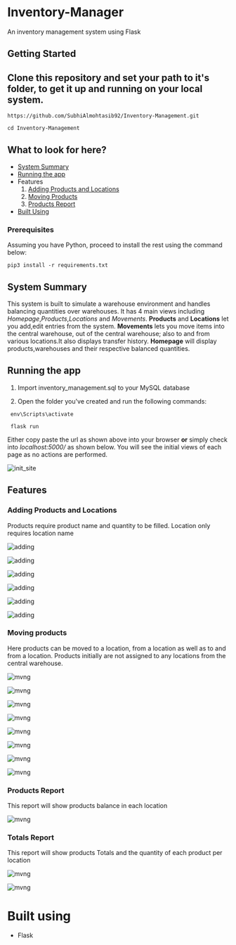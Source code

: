 # Inventory-Manager
An inventory management system using Flask

## Getting Started


## Clone this repository and set your path to it's folder, to get it up and running on your local system.

```
https://github.com/SubhiAlmohtasib92/Inventory-Management.git

cd Inventory-Management
```
## What to look for here?
- [System Summary](#system-summary)
- [Running the app](#running-the-app)
- Features
  1. [Adding Products and Locations](#adding-products-and-locations)
  2. [Moving Products](#moving-products)
  3. [Products Report](#Products-Report)
- [Built Using](#built-using)
### Prerequisites

Assuming you have Python, proceed to install the rest using the command below:

```
pip3 install -r requirements.txt
```
## System Summary

This system is built to simulate a warehouse environment and handles balancing quantities over warehouses. It has 4 main views including *Homepage*,*Products*,*Locations* and *Movements*. **Products** and **Locations** let you add,edit entries from the system. **Movements** lets you move items into the central warehouse, out of the central warehouse; also to and from various locations.It also displays transfer history. **Homepage** will display products,warehouses and their respective balanced quantities.


## Running the app
1) Import inventory_management.sql to your MySQL database

2) Open the folder you've created and run the following commands:

```
 env\Scripts\activate
 
 flask run 
``` 

Either copy paste the url as shown above into your browser **or** simply check into *localhost:5000/* as shown below. You will see the initial views of each page as no actions are performed.

![init_site](https://github.com/SubhiAlmohtasib92/Inventory-Management/blob/master/images/initialview.png?raw=true)

## Features

### Adding Products and Locations
Products require product name and quantity to be filled. Location only requires location name


![adding](https://github.com/SubhiAlmohtasib92/Inventory-Management/blob/master/images/addingNewProduct.png?raw=true)

![adding](https://github.com/SubhiAlmohtasib92/Inventory-Management/blob/master/images/Producthasbeenadded.png)

![adding](https://github.com/SubhiAlmohtasib92/Inventory-Management/blob/master/images/ProductsList.png?raw=true)

![adding](https://github.com/SubhiAlmohtasib92/Inventory-Management/blob/master/images/addingnewlocation.png?raw=true)

![adding](https://github.com/SubhiAlmohtasib92/Inventory-Management/blob/master/images/locationhasbeenadded.png?raw=true)

![adding](https://github.com/SubhiAlmohtasib92/Inventory-Management/blob/master/images/locationsList.png?raw=true)



### Moving products
Here products can be moved to a location, from a location as well as to and from a location. Products initially are not assigned to any locations from the central warehouse.

![mvng](https://github.com/SubhiAlmohtasib92/Inventory-Management/blob/master/images/movementsPage.png?raw=true)

![mvng](https://github.com/SubhiAlmohtasib92/Inventory-Management/blob/master/images/addingnewmovement.png?raw=true)

![mvng](https://github.com/SubhiAlmohtasib92/Inventory-Management/blob/master/images/movementhasbeenadded.png?raw=true)

![mvng](https://github.com/SubhiAlmohtasib92/Inventory-Management/blob/master/images/movementvalidation-part1.png?raw=true)

![mvng](https://github.com/SubhiAlmohtasib92/Inventory-Management/blob/master/images/movementvalidation-part2.png?raw=true)

![mvng](https://github.com/SubhiAlmohtasib92/Inventory-Management/blob/master/images/movementvalidation-part3.png?raw=true)

![mvng](https://github.com/SubhiAlmohtasib92/Inventory-Management/blob/master/images/movementvalidation-part4.png?raw=true)

![mvng](https://github.com/SubhiAlmohtasib92/Inventory-Management/blob/master/images/movementsList.png?raw=true)

### Products Report
This report will show products balance in each location

![mvng](https://github.com/SubhiAlmohtasib92/Inventory-Management/blob/master/images/ProductBalanceReport.png)



### Totals Report
This report will show products Totals and the quantity of each product per location

![mvng](https://github.com/SubhiAlmohtasib92/Inventory-Management/blob/master/images/movementsList_total.png)


![mvng](https://github.com/SubhiAlmohtasib92/Inventory-Management/blob/master/images/totalspage.png)


# Built using
- Flask



